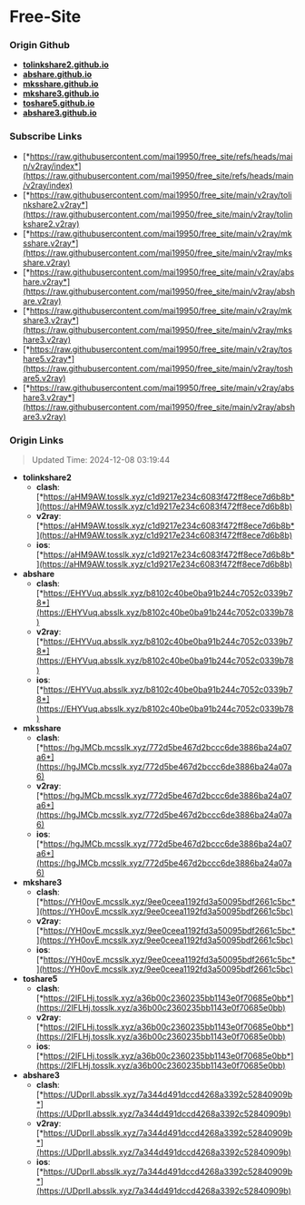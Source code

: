 # Free-Site

### Origin Github

- [**tolinkshare2.github.io**](https://github.com/tolinkshare2/tolinkshare2.github.io)
- [**abshare.github.io**](https://github.com/abshare/abshare.github.io)
- [**mksshare.github.io**](https://github.com/mksshare/mksshare.github.io)
- [**mkshare3.github.io**](https://github.com/mkshare3/mkshare3.github.io)
- [**toshare5.github.io**](https://github.com/toshare5/toshare5.github.io)
- [**abshare3.github.io**](https://github.com/abshare3/abshare3.github.io)

### Subscribe Links

- [*https://raw.githubusercontent.com/mai19950/free_site/refs/heads/main/v2ray/index*](https://raw.githubusercontent.com/mai19950/free_site/refs/heads/main/v2ray/index)
- [*https://raw.githubusercontent.com/mai19950/free_site/main/v2ray/tolinkshare2.v2ray*](https://raw.githubusercontent.com/mai19950/free_site/main/v2ray/tolinkshare2.v2ray)
- [*https://raw.githubusercontent.com/mai19950/free_site/main/v2ray/mksshare.v2ray*](https://raw.githubusercontent.com/mai19950/free_site/main/v2ray/mksshare.v2ray)
- [*https://raw.githubusercontent.com/mai19950/free_site/main/v2ray/abshare.v2ray*](https://raw.githubusercontent.com/mai19950/free_site/main/v2ray/abshare.v2ray)
- [*https://raw.githubusercontent.com/mai19950/free_site/main/v2ray/mkshare3.v2ray*](https://raw.githubusercontent.com/mai19950/free_site/main/v2ray/mkshare3.v2ray)
- [*https://raw.githubusercontent.com/mai19950/free_site/main/v2ray/toshare5.v2ray*](https://raw.githubusercontent.com/mai19950/free_site/main/v2ray/toshare5.v2ray)
- [*https://raw.githubusercontent.com/mai19950/free_site/main/v2ray/abshare3.v2ray*](https://raw.githubusercontent.com/mai19950/free_site/main/v2ray/abshare3.v2ray)

### Origin Links

> Updated Time: 2024-12-08 03:19:44

- **tolinkshare2**
  - **clash**: [*https://aHM9AW.tosslk.xyz/c1d9217e234c6083f472ff8ece7d6b8b*](https://aHM9AW.tosslk.xyz/c1d9217e234c6083f472ff8ece7d6b8b)
  - **v2ray**: [*https://aHM9AW.tosslk.xyz/c1d9217e234c6083f472ff8ece7d6b8b*](https://aHM9AW.tosslk.xyz/c1d9217e234c6083f472ff8ece7d6b8b)
  - **ios**: [*https://aHM9AW.tosslk.xyz/c1d9217e234c6083f472ff8ece7d6b8b*](https://aHM9AW.tosslk.xyz/c1d9217e234c6083f472ff8ece7d6b8b)
- **abshare**
  - **clash**: [*https://EHYVuq.absslk.xyz/b8102c40be0ba91b244c7052c0339b78*](https://EHYVuq.absslk.xyz/b8102c40be0ba91b244c7052c0339b78)
  - **v2ray**: [*https://EHYVuq.absslk.xyz/b8102c40be0ba91b244c7052c0339b78*](https://EHYVuq.absslk.xyz/b8102c40be0ba91b244c7052c0339b78)
  - **ios**: [*https://EHYVuq.absslk.xyz/b8102c40be0ba91b244c7052c0339b78*](https://EHYVuq.absslk.xyz/b8102c40be0ba91b244c7052c0339b78)
- **mksshare**
  - **clash**: [*https://hgJMCb.mcsslk.xyz/772d5be467d2bccc6de3886ba24a07a6*](https://hgJMCb.mcsslk.xyz/772d5be467d2bccc6de3886ba24a07a6)
  - **v2ray**: [*https://hgJMCb.mcsslk.xyz/772d5be467d2bccc6de3886ba24a07a6*](https://hgJMCb.mcsslk.xyz/772d5be467d2bccc6de3886ba24a07a6)
  - **ios**: [*https://hgJMCb.mcsslk.xyz/772d5be467d2bccc6de3886ba24a07a6*](https://hgJMCb.mcsslk.xyz/772d5be467d2bccc6de3886ba24a07a6)
- **mkshare3**
  - **clash**: [*https://YH0ovE.mcsslk.xyz/9ee0ceea1192fd3a50095bdf2661c5bc*](https://YH0ovE.mcsslk.xyz/9ee0ceea1192fd3a50095bdf2661c5bc)
  - **v2ray**: [*https://YH0ovE.mcsslk.xyz/9ee0ceea1192fd3a50095bdf2661c5bc*](https://YH0ovE.mcsslk.xyz/9ee0ceea1192fd3a50095bdf2661c5bc)
  - **ios**: [*https://YH0ovE.mcsslk.xyz/9ee0ceea1192fd3a50095bdf2661c5bc*](https://YH0ovE.mcsslk.xyz/9ee0ceea1192fd3a50095bdf2661c5bc)
- **toshare5**
  - **clash**: [*https://2IFLHj.tosslk.xyz/a36b00c2360235bb1143e0f70685e0bb*](https://2IFLHj.tosslk.xyz/a36b00c2360235bb1143e0f70685e0bb)
  - **v2ray**: [*https://2IFLHj.tosslk.xyz/a36b00c2360235bb1143e0f70685e0bb*](https://2IFLHj.tosslk.xyz/a36b00c2360235bb1143e0f70685e0bb)
  - **ios**: [*https://2IFLHj.tosslk.xyz/a36b00c2360235bb1143e0f70685e0bb*](https://2IFLHj.tosslk.xyz/a36b00c2360235bb1143e0f70685e0bb)
- **abshare3**
  - **clash**: [*https://UDprII.absslk.xyz/7a344d491dccd4268a3392c52840909b*](https://UDprII.absslk.xyz/7a344d491dccd4268a3392c52840909b)
  - **v2ray**: [*https://UDprII.absslk.xyz/7a344d491dccd4268a3392c52840909b*](https://UDprII.absslk.xyz/7a344d491dccd4268a3392c52840909b)
  - **ios**: [*https://UDprII.absslk.xyz/7a344d491dccd4268a3392c52840909b*](https://UDprII.absslk.xyz/7a344d491dccd4268a3392c52840909b)
